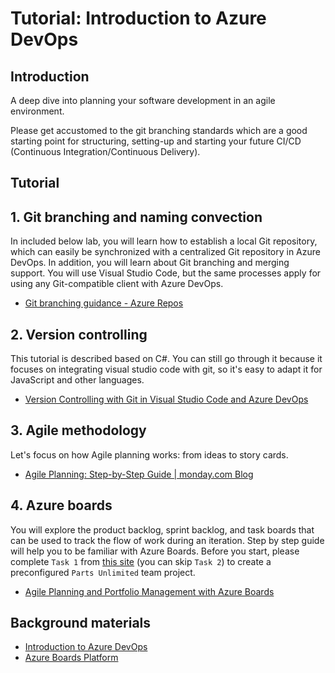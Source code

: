 # Tutorial: Introduction to Azure DevOps

## Introduction

A deep dive into planning your software development in an agile environment.

Please get accustomed to the git branching standards which are a good starting point for structuring, 
setting-up and starting your future CI/CD (Continuous Integration/Continuous Delivery).

## Tutorial

## 1. Git branching and naming convection
In included below lab, you will learn how to establish a local Git repository, which can easily be synchronized with a 
centralized Git repository in Azure DevOps. In addition, you will learn about Git branching and merging support. 
You will use Visual Studio Code, but the same processes apply for using any Git-compatible client with Azure DevOps.
- [Git branching guidance - Azure Repos](https://docs.microsoft.com/en-us/azure/devops/repos/git/git-branching-guidance?view=azure-devops)

## 2. Version controlling
This tutorial is described based on C#. You can still go through it because it focuses on integrating visual studio code 
with git, so it's easy to adapt it for JavaScript and other languages.
- [Version Controlling with Git in Visual Studio Code and Azure DevOps](https://azuredevopslabs.com/labs/azuredevops/git/)

## 3. Agile methodology
Let's focus on how Agile planning works: from ideas to story cards.
- [Agile Planning: Step-by-Step Guide | monday.com Blog](https://monday.com/blog/project-management/agile-planning/)

## 4. Azure boards
You will explore the product backlog, sprint backlog, and task boards that can be used to track the flow of work during 
an iteration. Step by step guide will help you to be familiar with Azure Boards.
Before you start, please complete `Task 1` from [this site](https://azuredevopslabs.com/labs/azuredevops/prereq/) (you can 
skip `Task 2`) to create a preconfigured `Parts Unlimited` team project.
- [Agile Planning and Portfolio Management with Azure Boards](https://azuredevopslabs.com/labs/azuredevops/agile/)

## Background materials
- [Introduction to Azure DevOps](https://www.youtube.com/watch?v=JhqpF-5E10I)
- [Azure Boards Platform](https://azure.microsoft.com/en-us/services/devops/boards/)
